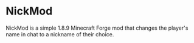 # NickMod
NickMod is a simple 1.8.9 Minecraft Forge mod that changes the player's name in chat to a nickname of their choice.
